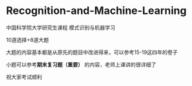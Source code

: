 # Recognition-and-Machine-Learning
中国科学院大学研究生课程 模式识别与机器学习

10道选择+8道大题

大题的内容基本都是从原先的题目中改进得来，可以参考15-19这四年的卷子

小题可以参考**期末复习题（重要）** 的内容，老师上课讲的很详细了

祝大家考试顺利

